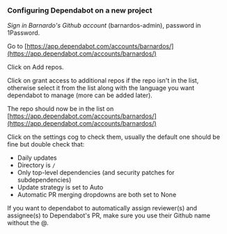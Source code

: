 ### Configuring Dependabot on a new project

*Sign in Barnardo's Github account* (barnardos-admin), password in 1Password.

Go to [https://app.dependabot.com/accounts/barnardos/](https://app.dependabot.com/accounts/barnardos/)

Click on Add repos.

Click on grant access to additional repos if the repo isn't in the list, otherwise select it from the list along with the language you want dependabot to manage (more can be added later).

The repo should now be in the list on [https://app.dependabot.com/accounts/barnardos/](https://app.dependabot.com/accounts/barnardos/)

Click on the settings cog to check them, usually the default one should be fine but double check that:

* Daily updates
* Directory is ``/``
* Only top-level dependencies (and security patches for subdependencies)
* Update strategy is set to Auto
* Automatic PR merging dropdowns are both set to None

If you want to dependabot to automatically assign reviewer(s) and assignee(s) to Dependabot's PR, make sure you use their Github name without the @.
